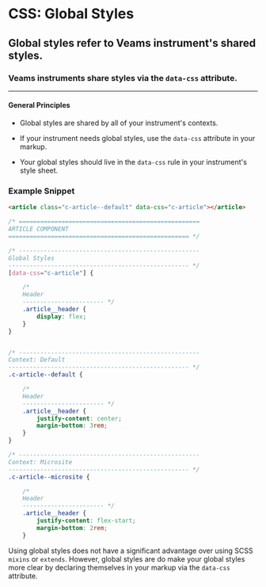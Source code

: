 # CSS: Global Styles

## Global styles refer to Veams instrument's shared styles.

### Veams instruments share styles via the `data-css` attribute. 
---

#### General Principles

- Global styles are shared by all of your instrument's contexts.

- If your instrument needs global styles, use the `data-css` attribute in your markup. 

- Your global styles should live in the `data-css` rule in your instrument's style sheet.

### Example Snippet

``` html
<article class="c-article--default" data-css="c-article"></article>
```

``` scss
/* ===================================================
ARTICLE COMPONENT
=================================================== */

/* ---------------------------------------------------
Global Styles
--------------------------------------------------- */
[data-css="c-article"] {

	/*
	Header
	----------------------- */
	.article__header {
		display: flex;
	}
}


/* ---------------------------------------------------
Context: Default 
--------------------------------------------------- */
.c-article--default {

	/*
	Header
	----------------------- */
	.article__header {
		justify-content: center;
		margin-bottom: 3rem;
	}
}

/* ---------------------------------------------------
Context: Microsite 
--------------------------------------------------- */
.c-article--microsite {

	/*
	Header
	----------------------- */
	.article__header {
		justify-content: flex-start;
		margin-bottom: 2rem;
	}
```

Using global styles does not have a significant advantage over using SCSS `mixins` or `extends`. However, global 
styles are do make your global styles more clear by declaring themselves in your markup via the `data-css` attribute.
